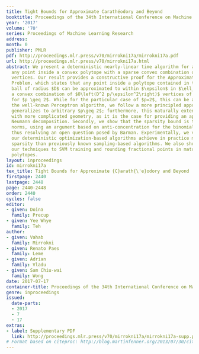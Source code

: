 ```yaml
---
title: Tight Bounds for Approximate Carathéodory and Beyond
booktitle: Proceedings of the 34th International Conference on Machine Learning
year: '2017'
volume: '70'
series: Proceedings of Machine Learning Research
address: 
month: 0
publisher: PMLR
pdf: http://proceedings.mlr.press/v70/mirrokni17a/mirrokni17a.pdf
url: http://proceedings.mlr.press/v70/mirrokni17a.html
abstract: We present a deterministic nearly-linear time algorithm for approximating
  any point inside a convex polytope with a sparse convex combination of the polytope’s
  vertices. Our result provides a constructive proof for the Approximate Carathéodory
  Problem, which states that any point inside a polytope contained in the $\ell_p$
  ball of radius $D$ can be approximated to within $\epsilon$ in $\ell_p$ norm by
  a convex combination of $O\left(D^2 p/\epsilon^2\right)$ vertices of the polytope
  for $p \geq 2$. While for the particular case of $p=2$, this can be achieved by
  the well-known Perceptron algorithm, we follow a more principled approach which
  generalizes to arbitrary $p\geq 2$; furthermore, this naturally extends to domains
  with more complicated geometry, as it is the case for providing an approximate Birkhoff-von
  Neumann decomposition. Secondly, we show that the sparsity bound is tight for $\ell_p$
  norms, using an argument based on anti-concentration for the binomial distribution,
  thus resolving an open question posed by Barman. Experimentally, we verify that
  our deterministic optimization-based algorithms achieve in practice much better
  sparsity than previously known sampling-based algorithms. We also show how to apply
  our techniques to SVM training and rounding fractional points in matroid and flow
  polytopes.
layout: inproceedings
id: mirrokni17a
tex_title: Tight Bounds for Approximate {C}arath{\'e}odory and Beyond
firstpage: 2440
lastpage: 2448
page: 2440-2448
order: 2440
cycles: false
editor:
- given: Doina
  family: Precup
- given: Yee Whye
  family: Teh
author:
- given: Vahab
  family: Mirrokni
- given: Renato Paes
  family: Leme
- given: Adrian
  family: Vladu
- given: Sam Chiu-wai
  family: Wong
date: 2017-07-17
container-title: Proceedings of the 34th International Conference on Machine Learning
genre: inproceedings
issued:
  date-parts:
  - 2017
  - 7
  - 17
extras:
- label: Supplementary PDF
  link: http://proceedings.mlr.press/v70/mirrokni17a/mirrokni17a-supp.pdf
# Format based on citeproc: http://blog.martinfenner.org/2013/07/30/citeproc-yaml-for-bibliographies/
---
```


